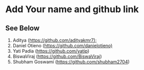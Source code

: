 # Add Your name and github link

## See Below

1. Aditya (<https://github.com/adityakmr7);>
2. Daniel Otieno (<https://github.com/danielotieno)>
3. Yati Padia (<https://github.com/yatip>)
4. BiswaViraj (<https://github.com/BiswaViraj>)
5. Shubham Goswami (https://github.com/shubham2704)
